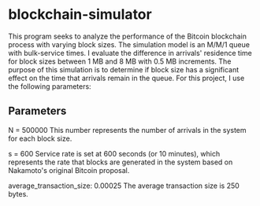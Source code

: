 # blockchain-simulator

This program seeks to analyze the performance of the Bitcoin blockchain process with varying block sizes. The simulation model is an M/M/1 queue with bulk-service times. I evaluate the difference in arrivals' residence time for block sizes between 1 MB and 8 MB with 0.5 MB increments. The purpose of this simulation is to determine if block size has a significant effect on the time that arrivals remain in the queue. For this project, I use the following parameters:

## Parameters
N = 500000
This number represents the number of arrivals in the system for each block size.

s = 600
Service rate is set at 600 seconds (or 10 minutes), which represents the rate that blocks are generated in the system based on Nakamoto's original Bitcoin proposal. 

average_transaction_size: 0.00025 
The average transaction size is 250 bytes.
